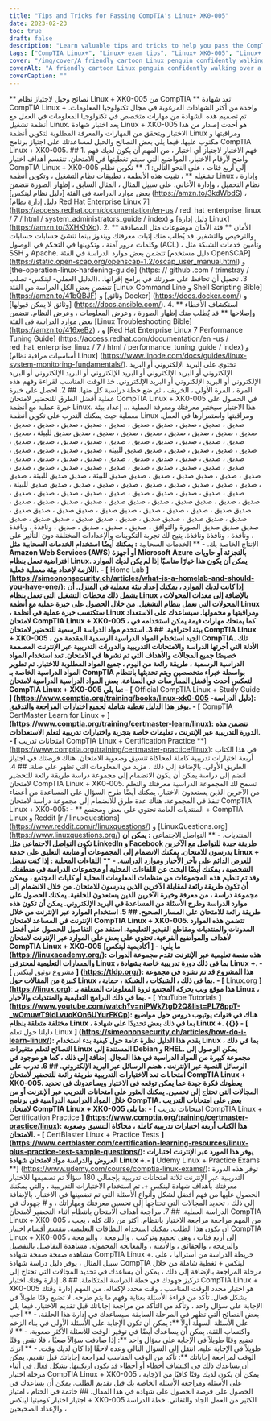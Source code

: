 ```yaml
---
title: "Tips and Tricks for Passing CompTIA's Linux+ XK0-005"
date: 2023-02-23
toc: true
draft: false
description: "Learn valuable tips and tricks to help you pass the CompTIA Linux+ XK0-005 exam and advance your career as a Linux professional."
tags: ["CompTIA Linux+", "Linux+ exam tips", "Linux+ XK0-005", "Linux+ certification", "security", "scripting", "containers", "automation", "troubleshooting", "system administration", "IT certification", "information technology", "technical skills", "Linux commands", "professional development", "career advancement"]
cover: "/img/cover/A_friendly_cartoon_Linux_penguin_confidently_walking_over_a_bridge.png"
coverAlt: "A friendly cartoon Linux penguin confidently walking over a bridge to a successful future."
coverCaption: ""
---
```


** نصائح وحيل لاجتياز نظام Linux + XK0-005 من CompTIA ** تعد شهادة CompTIA Linux + واحدة من أكثر الشهادات المرغوبة في مجال تكنولوجيا المعلومات. تم تصميم هذه الشهادة من مهارات متخصص في تكنولوجيا المعلومات في العمل مع أنظمة تشغيل Linux. يعد اختبار شهادة Linux + XK0-005 هو أحدث إصدار من هذا الاختبار ويتحقق من المهارات والمعرفة المطلوبة لتكوين أنظمة Linux ومراقبتها و مكتوب عليها. فيما يلي بعض النصائح والحيل لمساعدتك على اجتياز برنامج CompTIA Linux + XK0-005. ## 1. فهم الاختبار لاجتياز أي اختبار ، من المهم أن يكون لديك فهم واضح لأرقام الاختبار. المواضيع التي سيتم تغطيتها في الامتحان. تنقسم أهداف اختبار CompTIA Linux + XK0-005 إلى أربع فئات ، على النحو التالي: 1. ** تكوين نظام تشغيله ** ، تثبيت هذه الأنظمة ، تطبيقات نظام التشغيل ، وتكوين أنظمة Linux ، وإدارة نظام التحميل ، وإدارة الأغاني. على سبيل المثال ، المثال السابق ، إظهار الصورة تتضمن بعض موارد الدراسة في الفئة [دليل نظام لينكس] (https://amzn.to/3kdWbdS) ، [دليل إدارة نظام Red Hat Enterprise Linux 7] (https://access.redhat.com/documentation/en-us / red_hat_enterprise_linux / 7 / html / system_administrators_guide / index) و [دليل إدارة Linux] (https://amzn.to/3XHKhXo). 2. ** الأمان ** فئة الأمان موضوعات مثل المصادقة والترخيص والتشفير. قد يُطلب منك إثبات معرفتك وينذوز بينما تنشئ حسابات حسابات وكلمات مرور آمنة ، وتكوينها في التحكم في الوصول (ACL) ، وتأمين خدمات الشبكة مثل SSH و Apache. تتضمن بعض موارد الدراسة في الفئة [دليل مستخدم OpenSCAP] (https://static.open-scap.org/openscap-1.2/oscap_user_manual.html) و [the-operation-linux-hardening-guide] (https: // github .com / trimstray / الدليل العملي- لينكس- تصلب). 3. تحميل أن تحافظ على صورتك في برامج إقرانها. تتضمن بعض الكل الدراسة من الفئة [Linux Command Line و Shell Scripting Bible] (https://amzn.to/41bQBJF) و [وثائق Docker] (https://docs.docker.com/) و [وثائق لا يمكن قبولها] (https://docs.ansible.com/). 4. ** استكشاف الأخطاء وإصلاحها ** قد يُطلب منك إظهار الصورة ، وعرض المعلومات ، وعرض النظام. تتضمن بعض موارد الدراسة في الفئة [Linux Troubleshooting Bible] (https://amzn.to/416xeBz) ، و [Red Hat Enterprise Linux 7 Performance Tuning Guide] (https://access.redhat.com/documentation/en -us / red_hat_enterprise_linux / 7 / html / performance_tuning_guide / index) و [أساسيات مراقبة نظام Linux] (https://www.linode.com/docs/guides/linux-system-monitoring-fundamentals/). تحتوي على البريد الإلكتروني أو البريد الإلكتروني أو البريد الإلكتروني أو البريد الإلكتروني أو البريد الإلكتروني أو البريد الإلكتروني أو البريد الإلكتروني أو البريد الإلكتروني. خذ الوقت المناسب لقراءة وفهم هذه المرة ، المرة الأولى ، الخريف ، ثم ضع خطة دراسية كل منها. ## 2. احصل على خبرة عملية أفضل الطرق للتحضير لامتحان CompTIA Linux + XK0-005 في الحصول على خبرة عملية مع أنظمة Linux. هذا الاختبار سيختبر معرفتك ومعرفة العملية ... إعداد بيئة معملية حيث يمكنك التدرب على تكوين أنظمة Linux ومراقبتها واستمرارها في العمل. صديق ، صديق ، صديق ، صديق ، صديق ، صديق ، صديق ، صديق ، صديق ، صديق ، صديق ، صديق ، صديق ، صديق ، صديق ، صديق ، صديق ، صديق صديق للبيئة ، صديق ، صديق ، صديق ، صديق ، صديق ، صديق ، صديق ، صديق ، صديق ، صديق ، صديق ، صديق ، صديق ، صديق ، صديق ، صديق صديق للبيئة ، صديق ، صديق ، صديق ، صديق ، صديق ، صديق ، صديق ، صديق ، صديق ، صديق ، صديق ، صديق ، صديق ، صديق ، صديق ، صديق ، صديق ، صديق ، صديق ، صديق ، صديق ، صديق ، صديق ، صديق ، صديق ، صديق ، صديق صديق ، صديق ، صديق صديق للبيئة ، صديق صديق للبيئة ، صديق ، صديق ، صديق ، صديق ، صديق ، صديق ، صديق ، صديق ، صديق ، صديق صديق للبيئة ، صديق ، صديق ، صديق ، صديق ، صديق ، صديق ، صديق ، صديق ، صديق ، صديق ، صديق ، صديق ، صديق صديق ، صديق ، صديق صديق ، صديق ، صديق ، صديق ، صديق ، صديق صديق ، صديق ، صديق ، صديق ، صديق صديق ، صديق صديق ، صديق صديق ، صديق ، صديق صديق ، صديق صديق ، صديق ، صديق صديق ، صديق صديق ، صديق صديق صديق صديق الصورة والتوافق ، صديق ، صديق ، صديق ، صديق ، ونافذة ، ونافذة ، ونافذة ، ونافذة ونافذة. يتيح لك تجربة التكوينات والإعدادات المختلفة دون التأثير على الإنتاج الخاصة بك. - ** الخدمات السحابية **: يمكنك أيضًا استخدام الخدمات السحابية مثل Amazon Web Services (AWS) أو أجهزة Microsoft Azure بالتجزئة أو حاويات افتراضية تعمل بنظام Linux. يمكن أن يكون هذا خيارًا مناسبًا إذا لم يكن لديك الموارد اللازمة لإعداد بيئة معملية فعلية. - [** Home Lab **] (https://simeononsecurity.ch/articles/what-is-a-homelab-and-should-you-have-one/): إذا كانت لديك الموارد ، يمكنك إعداد بيئة معملية في المنزل. أن يشمل ذلك محطات التشغيل التي تعمل بنظام Linux ، بالإضافة إلى معدات المحولات المحولات التي تعمل بنظام التشغيل. من خلال الحصول على خبرة عملية مع أنظمة Linux ، ستكتسب خبرة عملية في أنظمة Linux ومراقبتها و محمولها. سيساعدك على الاستعداد لامتحان CompTIA Linux + XK0-005 ، كما يمنحك مهارات قيمة يمكن استخدامه في بيئة احترافية. ## 3. استخدم مواد الدراسة الرسمية للتحضير لامتحان CompTIA Linux + XK0-005 ، الجيد استخدام المواد الدراسية الرسمية المقدمة من CompTIA. تلك الأدلة التي أجرتها الدراسة والامتحانات التدريبية والدورات التدريبية عبر الإنترنت المصممة خصيصًا جميع المجالات والأهداف التي تم نشرها في الامتحان. تعد استخدام المواد الدراسية الرسمية ، طريقة رائعة من اليوم ، جميع المواد المطلوبة للاختبار. تم تطوير المواد الدراسية الخاصة بـ CompTIA بواسطة خبراء متخصصين ويتم تحديثها بانتظام لتعكس أحدث وأفضل الممارسات في الصناعة. بعض المواد الدراسية الدراسية لامتحان CompTIA Linux + XK0-005 ما يلي: - [** Official CompTIA Linux + Study Guide **] (https://www.comptia.org/training/books/linux-xk0-005 -دليل الدراسة): يوفر هذا الدليل تغطية شاملة لجميع اختبارات المراجعة والتدقيق. - [** CompTIA CertMaster Learn for Linux + **] (https://www.comptia.org/training/certmaster-learn/linux): تتضمن هذه الدورة التدريبية عبر الإنترنت ، تعليمات خاصة بتجربة واختبارات تدريبية لتعلم الاستعدادات. - [** امتحانات تدريب CompTIA Linux + Certification Practice **] (https://www.comptia.org/training/certmaster-practice/linux): في هذا الكتاب أربعة اختبارات تدريبية كاملة لمحاكاة تنسيق وصعوبة الامتحان. هناك فرصتك في اجتياز الطريق الأولى. بالإضافة إلى ذلك ، مزيد من المعلومات التي تظهر على صلة. ## 4. انضم إلى دراسة يمكن أن يكون الانضمام إلى مجموعة دراسة طريقة رائعة للتحضير لامتحان CompTIA Linux + XK0-005. تسمح لك المجموعة الدراسية معرفتك والتعلم من الآخرين الذين يستعدون الاختبار. يمكنك أيضًا طرح السؤال على المساعدة من أعضاء تنفذ في المجموعة. هناك عدة طرق للانضمام إلى مجموعة دراسة لامتحان CompTIA Linux + XK0-005: - ** المنتديات العامة تحتوي على بعض ومجتمع + CompTIA Linux و Reddit [r / linuxquestions] (https://www.reddit.com/r/linuxquestions/) و [LinuxQuestions.org] (https://www.linuxquestions.org/) المنتديات. - ** التواصل الاجتماعي **: يمكن أن تكون التواصل الاجتماعي مثل LinkedIn و Facebook طريقة جيدة للتواصل مع الآخرين يدرسون للامتحان. يمكنك الانضمام إلى المجموعات أو متابعة التعليق على خدمة Linux + للعرض الدائم على بآخر الأخبار وموارد الدراسة. - ** اللقاءات المحلية **: إذا كنت تفضل الشخصية ، يمكنك أيضًا البحث عن اللقاءات المحلية أو مجموعات الدراسة في منطقتك. وقد تم تنظيم هذه المجموعات من منظمات المعلومات المحلية أو كليات المجتمع ، ويمكن أن تكون طريقة رائعة لمقابلة الآخرين الذين يدرسون للامتحان. من خلال الانضمام إلى مجموعة دراسة ، من معرفة وخبرة الآخرين الذين يستعدون للخلفية. يمكنك الحصول على موارد الدراسة وطرح الأسئلة من المساعدة في البريد الإلكتروني. يمكن أن تكون هذه طريقة رائعة للامتحان على المسار الصحيح. ## 5. استخدام الموارد عبر الإنترنت من خلال الإنترنت في المساعد لامتحان CompTIA Linux + XK0-005. تتضمن هذه الموارد المدونات والمنتديات ومقاطع الفيديو التعليمية. استفد من التفاصيل للحصول على أفضل لأهداف والمواضيع الفرعية. تحتوي على بعض على الموارد عبر الإنترنت لامتحان CompTIA Linux + XK0-005 ما يلي: - [** أكاديمية لينكس] (https://linuxacademy.org/): هذه منصة تعليمية عبر الإنترنت تقدم مجموعة الدورات والمسارات التعليمية لمحترفي Linux ، بما في ذلك دورة تدريبية خاصة بشهادة Linux +. - [** مشروع توثيق لينكس **] (https://tldp.org/): هذا المشروع قد تم نشره في مجموعة كبيرة من المقالات حول Linux ، بما في ذلك ، الشبكات ، الشبكة ، حماية. - [** Linux.org **] (https://linux.org): هذا موقع ويب يحركه المجتمع ثروة المعلومات المتعلقة بـ Linux ، بما في ذلك البرامج التعليمية والمنتديات والأخبار. - [** YouTube Tutorials **] (https://www.youtube.com/watch؟v=niPWk7tgD2Q&list=PL78ppT-_wOmuwT9idLvuoKOn6UYurFKCp): هناك في قنوات يوتيوب دروس حول مواضيع مختلفة متعلقة بنظام Linux ، بما في ذلك بعض تحديدًا على شهادة Linux +. {{<youtube id = "YOomKJdLLEo">}} - [** دليلنا حول تعلم Linux **] (https://simeononsecurity.ch/articles/how-do-i-learn-linux/): يقدم هذا الدليل نظرة عامة حول كيفية بدء استخدام Linux ، بما في ذلك النصائح لتعلم متغيرات Linux المستندة إلى Debian و RHEL. يمكن الوصول إلى مجموعة كبيرة من المواد الدراسية في هذا المجال. إضافة إلى ذلك ، كما هو موجود في الرسائل النصية عبر الإنترنت ، هضم الرسائل عبر البريد الإلكتروني. ## 6. تدرب على امتحانات تعد الاختبارات التدريبية طريقة رائعة للتحضير لامتحان CompTIA Linux + XK0-005. يعطونك فكرة جيدة عما يمكن توقعه في الاختبار ويساعدونك في تحديد المجالات التي تحتاج إلى تحسين. يمكنك العثور على امتحانات التدريب عبر الإنترنت أو من خلال المواد الدراسية الدراسية في برنامج CompTIA. بعض على امتحانات التدريب لامتحان CompTIA Linux + XK0-005 ما يلي: - [** امتحانات تدريب CompTIA Linux + Certification Practice **] (https://www.comptia.org/training/certmaster-practice/linux): هذا الكتاب أربعة اختبارات تدريبية كاملة ، محاكاة التنسيق وصعوبة الامتحان. - [** CertBlaster Linux + Practice Tests **] (https://www.certblaster.com/certification-learning-resources/linux-plus-practice-test-sample-questions/): يوفر هذا المورد عبر الإنترنت اختبارات العروض والدراسة مواد لامتحان شهادة Linux +.- [** Udemy Linux + Practice Exams **] (https://www.udemy.com/course/comptia-linux-exams/): توفر هذه الدورة التدريبية عبر الإنترنت ثلاثة امتحانات تدريبية بإجمالي 180 سؤالًا تم تصميمها للاختبار معرفتك بأهداف شهادة لينكس +. تم استخدام الاختبارات التدريبية ، والتي يمكنك الحصول عليها من فهم أفضل لشكل وأنواع الأسئلة التي تم تضمينها في الاختبار. بالإضافة إلى ذلك ، تحديد المجالات التي تحتاجها إلى تحسين معرفتك ومهاراتك ، و # جهودك في الدراسة العملية. ## 7. مراجعة أهداف الامتحان بانتظام أثناء التحضير لامتحان CompTIA Linux + XK0-005 ، من المهم مراجعة مراجعة الاختبار بانتظام. أكثر من ذلك كله ، يجب أن يكون هذا الطلب. يمكنك استخدام البطاقات التعليمية. تنقسم أقسام اختبار CompTIA Linux + XK0-005 إلى أربع فئات ، وهي تجميع وتركيب ، والبرمجة ، والبرمجة ، والبرمجة ، والحقائق ، والأتمتة ، والمعالجة المحمولة. مشاهدة التفاصيل بالتفصيل مشاهدة صفحة صفحة شهادة CompTIA Linux +. خريطة الدراسة من أستراليا ، على سبيل المثال ، يوفر دليل دراسة شهادة CompTIA لينكس + تغطية شاملة من خلال مرحلة المراجعة بالإضافة إلى ذلك ، يمكن أن يساعدك في تحديد المجالات التي تحتاج إلى تركيز جهودك في خطة الدراسة المتكاملة. ## 8. إدارة وقتك اختبار CompTIA Linux + XK0-005 هو اختبار محدد الوقت المناسب ، وقت محدد لإكماله. من المهم إدارة وقتك بشكل فعال. تأكد من قراءة الأسئلة بعناية وفهم ما يتم طرحه. لا تضيع وقتًا طويلاً في الإجابة على سؤال واحد ، وتأكد من التأكد من مراجعة إجاباتك قبل تقديم الاختبار. فيما يلي بعض النصائح التي تظهر في المرحلة السابقة سيساعدك في إدارة هذا الحلقة. - ** أجب على الأسئلة السهلة أولاً **: يمكن أن تكون الإجابة على الأسئلة الأولى في بناء الزخم واكتساب الثقة. يمكن أن يساعدك أيضًا في توفير الوقت للأسئلة الأكثر صعوبة. - ** لا تضيع وقتًا طويلاً في الإجابة على سؤال واحد **: إذا صادفت سؤالاً صعبًا ، فلا تقض وقتًا طويلاً في الإجابة عليه. انتقل إلى السؤال التالي وعده لاحقًا إذا كان لديك وقت. - ** اترك الوقت لمراجعة إجاباتك **: تأكد من الوقت المناسب لمراجعة إجاباتك قبل تقديم. يمكن أن يساعدك ذلك في اكتشاف أخطاء أو أخطاء قد تكون ارتكبتها. بشكل فعال في أثناء مرحلة اختبار CompTIA Linux + XK0-005 ، يمكن أن يكون لديك وقتًا كافيًا من الإجابة على الأسئلة ومراجعة الأسئلة الخاصة بك قبل تقديم الطلب. يمكن أن يساعدك في الحصول على فرصة الحصول على شهادة في هذا المقال. ## خاتمة في الختام ، امتياز اجتياز اختبار كومبتيا لينكس + XK0-005 الكثير من العمل الجاد والتفاني. خطة الدراسة والإعداد الصحيحين ،